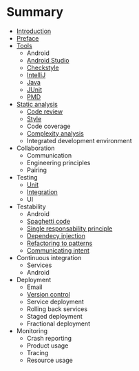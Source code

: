 # Summary

* [Introduction](README.md)
* [Preface](preface.md)
* [Tools](tools/README.md)
   * Android
   * [Android Studio](tools/android_studio.md)
   * [Checkstyle](tools/checkstyle.md)
   * [IntelliJ](tools/intellij.md)
   * [Java](tools/java_installation.md)
   * [JUnit](tools/junit.md)
   * [PMD](tools/pmd.md)
* [Static analysis](static_analysis/README.md)
   * [Code review](static_analysis/code_review.md)
   * [Style](static_analysis/style.md)
   * Code coverage
   * [Complexity analysis](static_analysis/complexity.md)
   * Integrated development environment
* Collaboration
   * Communication
   * Engineering principles
   * Pairing
* Testing
   * [Unit](testing/unit.md)
   * [Integration](testing/integration.md)
   * UI
* Testability
   * Android
   * [Spaghetti code](testability/spaghetti.md)
   * [Single responsability principle](testability/srp.md)
   * [Dependecy injection](testability/di.md)
   * [Refactoring to patterns](testability/pattern.md)
   * [Communicating intent](testability/intent.md)
* Continuous integration
   * Services
   * Android
* Deployment
   * Email
   * [Version control](deployment/version_control.md)
   * Service deployment
   * Rolling back services
   * Staged deployment
   * Fractional deployment
* Monitoring
   * Crash reporting
   * Product usage
   * Tracing
   * Resource usage

